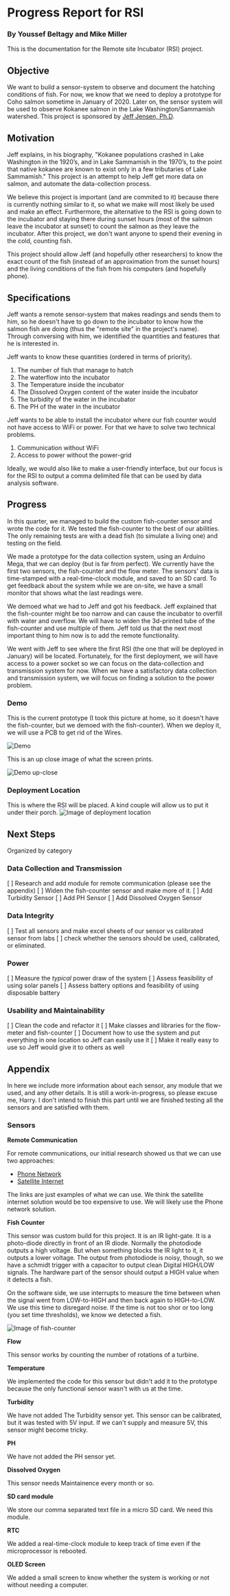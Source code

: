 # Progress Report for RSI
### By **Youssef Beltagy** and **Mike Miller**

This is the documentation for the Remote site Incubator (RSI) project.



## Objective 
We want to build a sensor-system to observe and document the hatching conditions of fish. For now, we know that we need to deploy a prototype for Coho salmon sometime in January of 2020. Later on, the sensor system will be used to observe Kokanee salmon in the Lake Washington/Sammamish watershed. This project is sponsored by [Jeff Jensen, Ph.D](https://www.uwb.edu/biological-sciences/faculty/biology/jjensen).



## Motivation
Jeff explains, in his biography, "Kokanee populations crashed in Lake Washington in the 1920’s, and in Lake Sammamish in the 1970’s, to the point that native kokanee are known to exist only in a few tributaries of Lake Sammamish." This project is an attempt to help Jeff get more data on salmon, and automate the data-collection process.

We believe this project is important (and are commited to it) because there is currently nothing similar to it, so what we make will most likely be used and make an effect. Furthermore, the alternative to the RSI is going down to the incubator and staying there during sunset hours (most of the salmon leave the incubator at sunset) to count the salmon as they leave the incubator. After this project, we don't want anyone to spend their evening in the cold, counting fish.

This project should allow Jeff (and hopefully other researchers) to know the exact count of the fish (instead of an approximation from the sunset hours) and the living conditions of the fish from his computers (and hopefully phone).



## Specifications
Jeff wants a remote sensor-system that makes readings and sends them to him, so he doesn't have to go down to the incubator to know how the salmon fish are doing (thus the "remote site" in the project's name). Through conversing with him, we identified the quantities and features that he is interested in.

Jeff wants to know these quantities (ordered in terms of priority).
1. The number of fish that manage to hatch
2. The waterflow into the incubator
3. The Temperature inside the incubator
4. The Dissolved Oxygen content of the water inside the incubator
5. The turbidity of the water in the incubator
6. The PH of the water in the incubator

Jeff wants to be able to install the incubator where our fish counter would not have access to WiFi or power. For that we have to solve two technical problems.
1. Communication without WiFi
2. Access to power without the power-grid

Ideally, we would also like to make a user-friendly interface, but our focus is for the RSI to output a comma delimited file that can be used by data analysis software.



## Progress
In this quarter, we managed to build the custom fish-counter sensor and wrote the code for it. We tested the fish-counter to the best of our abilities. The only remaining tests are with a dead fish (to simulate a living one) and testing on the field.

We made a prototype for the data collection system, using an Arduino Mega, that we can deploy (but is far from perfect). We currently have the first two sensors, the fish-counter and the flow meter. The sensors' data is time-stamped with a real-time-clock module, and saved to an SD card. To get feedback about the system while we are on-site, we have a small monitor that shows what the last readings were.

We demoed what we had to Jeff and got his feedback. Jeff explained that the fish-counter might be too narrow and can cause the incubator to overfill with water and overflow. We will have to widen the 3d-printed tube of the fish-counter and use multiple of them. Jeff told us that the next most important thing to him now is to add the remote functionality. 

We went with Jeff to see where the first RSI (the one that will be deployed in January) will be located. Fortunately, for the first deployment, we will have access to a power socket so we can focus on the data-collection and transmission system for now. When we have a satisfactory data collection and transmission system, we will focus on finding a solution to the power problem.

### Demo

This is the current prototype (I took this picture at home, so it doesn't have the fish-counter, but we demoed with the fish-counter). When we deploy it, we will use a PCB to get rid of the Wires.

![Demo](https://raw.githubusercontent.com/Youssef-Beltagy/Remote_Site_Incubator/master/Images/Demo1.jpg)


This is an up close image of what the screen prints.

![Demo up-close](https://raw.githubusercontent.com/Youssef-Beltagy/Remote_Site_Incubator/master/Images/Demo3.jpg)


### Deployment Location

This is where the RSI will be placed. A kind couple will allow us to put it under their porch.
![Image of deployment location](https://raw.githubusercontent.com/Youssef-Beltagy/Remote_Site_Incubator/master/Images/Deployment_Location2.jpg)


## Next Steps
Organized by category


### Data Collection and Transmission
[ ] Research and add module for remote communication (please see the appendix)
[ ] Widen the fish-counter sensor and make more of it.
[ ] Add Turbidity Sensor
[ ] Add PH Sensor
[ ] Add Dissolved Oxygen Sensor


### Data Integrity
[ ] Test all sensors and make excel sheets of our sensor vs calibrated sensor from labs
[ ] check whether the sensors should be used, calibrated, or eliminated.


### Power
[ ] Measure the *typical* power draw of the system
[ ] Assess feasibility of using solar panels
[ ] Assess battery options and feasibility of using disposable battery


### Usability and Maintainability
[ ] Clean the code and refactor it
[ ] Make classes and libraries for the flow-meter and fish-counter
[ ] Document how to use the system and put everything in one location so Jeff can easily use it
[ ] Make it really easy to use so Jeff would give it to others as well



## Appendix
In here we include more information about each sensor, any module that we used, and any other details. It is still a work-in-progress, so please excuse me, Harry. I don't intend to finish this part until we are finished testing all the sensors and are satisfied with them.


### Sensors

**Remote Communication**

For remote communications, our initial research showed us that we can use two approaches:
- [Phone Network](https://www.adafruit.com/product/1963)
- [Satellite Internet](https://www.rock7.com/products-rockblock)

The links are just examples of what we can use. We think the satellite internet solution would be too expensive to use. We will likely use the Phone network solution.


**Fish Counter**

This sensor was custom build for this project. It is an IR light-gate. It is a photo-diode directly in front of an IR diode. Normally the photodiode outputs a high voltage. But when something blocks the IR light to it, it outputs a lower voltage. The output from photodiode is noisy, though, so we have a schmidt trigger with a capacitor to output clean Digital HIGH/LOW signals. The hardware part of the sensor should output a HIGH value when it detects a fish.

On the software side, we use interrupts to measure the time between when the signal went from LOW-to-HIGH and then back again to HIGH-to-LOW. We use this time to disregard noise. If the time is not too shor or too long (you set time thresholds), we know we detected a fish.

![Image of fish-counter](https://raw.githubusercontent.com/Youssef-Beltagy/Remote_Site_Incubator/master/Images/Fish_Counter.jpg)


**Flow**

This sensor works by counting the number of rotations of a turbine.


**Temperature**

We implemented the code for this sensor but didn't add it to the prototype because the only functional sensor wasn't with us at the time.


**Turbidity**

We have not added The Turbidity sensor yet. This sensor can be calibrated, but it was tested with 5V input. If we can't supply and measure 5V, this sensor might become tricky.


**PH**

We have not added the PH sensor yet.


**Dissolved Oxygen**

This sensor needs Maintainence every month or so.


**SD card module**

We store our comma separated text file in a micro SD card. We need this module.


**RTC**

We added a real-time-clock module to keep track of time even if the microprocessor is rebooted.


**OLED Screen**

We added a small screen to know whether the system is working or not without needing a computer.

